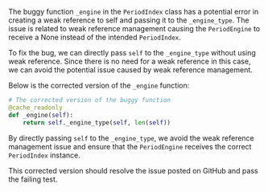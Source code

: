 The buggy function `_engine` in the `PeriodIndex` class has a potential error in creating a weak reference to self and passing it to the `_engine_type`. The issue is related to weak reference management causing the `PeriodEngine` to receive a None instead of the intended `PeriodIndex`.

To fix the bug, we can directly pass `self` to the `_engine_type` without using weak reference. Since there is no need for a weak reference in this case, we can avoid the potential issue caused by weak reference management.

Below is the corrected version of the `_engine` function:

```python
# The corrected version of the buggy function
@cache_readonly
def _engine(self):
    return self._engine_type(self, len(self))
```

By directly passing `self` to the `_engine_type`, we avoid the weak reference management issue and ensure that the `PeriodEngine` receives the correct `PeriodIndex` instance.

This corrected version should resolve the issue posted on GitHub and pass the failing test.